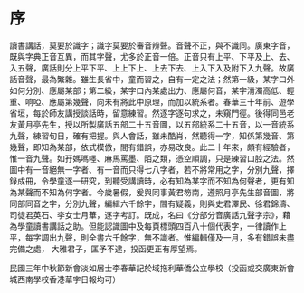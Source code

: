序
==
讀書講話，莫要於識字；識字莫要於審音辨聲。音聲不正，與不識同。廣東字音，既與字典正音互異，而其字聲，尤多於正音一倍。正音只有上平、下平及上、去、入五聲，廣話則分上平下平、上上下上、上去下去、上入下入及附下入九聲。故廣話音聲，最為繁雜。雖生長省中，童而習之，自有一定之法；然第一級，某字口外如何分別、應屬某部；第二級，某字口內某處出力、應屬何音，某字清濁高低、輕重、响啞、應屬第幾聲，向未有將此中原理，而加以統系者。春華三十年前、遊學省垣，每於師友講授談話時，留意練習。然逐字逐句求之，未窺門徑。後得同邑老友黃月亭先生，授以所製廣話五部二十五音圖，以五部統系二十五音，以一音統系九聲，練習旬日，確有把握。與人會話，雖未酷肖，然聽得一字，知係第幾音、第幾聲，即知為某部，依式模倣，間有錯誤，亦易改良。此二十年來，頗有經驗者，惟一音九聲。如孖媽嗎嚜、麻馬罵墨、陌之類，憑空順調，只是練習口腔之法。然圖中有一音絕無一字者、有一音而只得七八字者，若不將常用之字，分別九聲，擇錄成冊，令學童逐一研究，到聽受講讀時，必有知為某字而不知為何聲者，更有知為某聲而不知為何字者。今歲暑假，爰與同事黃君笏南，遵照月亭先生部音圖，將同部同音之字，分別九聲，編緝六千餘字，間有疑義，則與史君澤民、徐君錦濤、司徒君英石、李女士月華，逐字考訂。既成，名曰《分部分音廣話九聲字宗》，藉為學童讀書講話之助。但能認識圖中及每頁標頭四百八十個代表字，一律讀作上平，每字調出九聲，則全書六千餘字，無不識者。惟編輯僅及一月，多有錯誤未盡完備之處，
大雅君子，匡予不逮，投函更正有厚望焉。

民國三年中秋節新會淡如居士李春華記於域拖利華僑公立學校（投函或交廣東新會城西南學校香港華字日報均可）